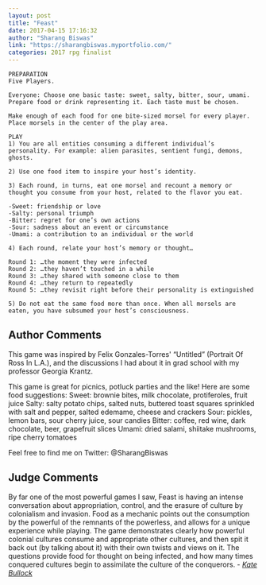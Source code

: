 ```yaml
---
layout: post
title: "Feast"
date: 2017-04-15 17:16:32
author: "Sharang Biswas"
link: "https://sharangbiswas.myportfolio.com/"
categories: 2017 rpg finalist
---
```

```
PREPARATION
Five Players.
 
Everyone: Choose one basic taste: sweet, salty, bitter, sour, umami.  Prepare food or drink representing it. Each taste must be chosen.
 
Make enough of each food for one bite-sized morsel for every player. Place morsels in the center of the play area.
 
PLAY
1) You are all entities consuming a different individual’s personality. For example: alien parasites, sentient fungi, demons, ghosts.
 
2) Use one food item to inspire your host’s identity.
 
3) Each round, in turns, eat one morsel and recount a memory or thought you consume from your host, related to the flavor you eat.
 
-Sweet: friendship or love
-Salty: personal triumph
-Bitter: regret for one’s own actions
-Sour: sadness about an event or circumstance
-Umami: a contribution to an individual or the world
 
4) Each round, relate your host’s memory or thought…
 
Round 1: …the moment they were infected
Round 2: …they haven’t touched in a while
Round 3: …they shared with someone close to them
Round 4: …they return to repeatedly
Round 5: …they revisit right before their personality is extinguished
 
5) Do not eat the same food more than once. When all morsels are eaten, you have subsumed your host’s consciousness.
```
## Author Comments 

This game was inspired by Felix Gonzales-Torres' “Untitled” (Portrait Of Ross In L.A.), and the discussions I had about it in grad school with my professor Georgia Krantz.

This game is great for picnics, potluck parties and the like! Here are some food suggestions:
Sweet: brownie bites, milk chocolate, protiferoles, fruit juice
Salty: salty potato chips, salted nuts, buttered toast squares sprinkled with salt and pepper, salted edemame, cheese and crackers
Sour: pickles, lemon bars, sour cherry juice, sour candies
Bitter: coffee, red wine, dark chocolate, beer, grapefruit slices
Umami: dried salami, shiitake mushrooms, ripe cherry tomatoes

Feel free to find me on Twitter: @SharangBiswas


## Judge Comments

By far one of the most powerful games I saw, Feast is having an intense conversation about appropriation, control, and the erasure of culture by colonialism and invasion. Food as a mechanic points out the consumption by the powerful of the remnants of the powerless, and allows for a unique experience while playing. The game demonstrates clearly how powerful colonial cultures consume and appropriate other cultures, and then spit it back out (by talking about it) with their own twists and views on it. The questions provide food for thought on being infected, and how many times conquered cultures begin to assimilate the culture of the conquerors. - [*Kate Bullock*]({{site.baseurl}}/judges)